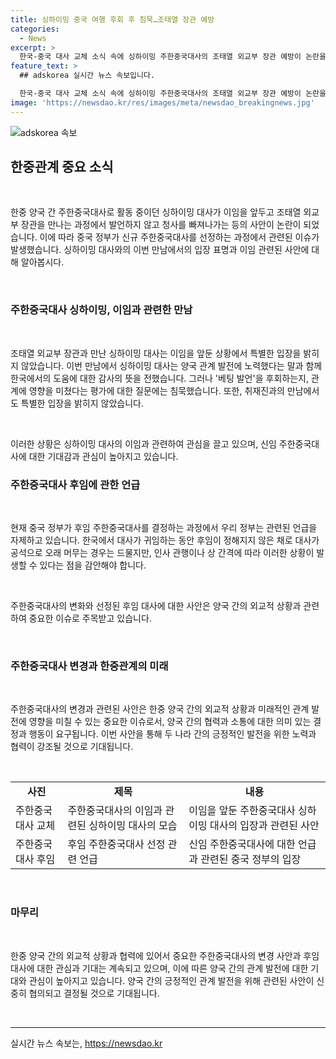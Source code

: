```yaml
---
title: 싱하이밍 중국 여행 후회 후 침묵…조태열 장관 예방
categories:
  - News
excerpt: >
  한국-중국 대사 교체 소식 속에 싱하이밍 주한중국대사의 조태열 외교부 장관 예방이 논란을 빚고 있다. 이임을 앞둔 싱 대사는 입장을 피하며 외교부를 향한 감사의 말과 관계 발전을 약속했지만, 베팅 발언 이후 외교 활동은 줄었다. 이에 싱 대사의 후임은 중국 정부 결정으로 우리 정부는 언급을 자제했다. 후임이 정해지지 않은 채 대사가 귀임하는 일은 흔하지 않은데, 이 경우는 인사 관행이나 간격으로 설명된다.
feature_text: >
  ## adskorea 실시간 뉴스 속보입니다.

  한국-중국 대사 교체 소식 속에 싱하이밍 주한중국대사의 조태열 외교부 장관 예방이 논란을 빚고 있다. 이임을 앞둔 싱 대사는 입장을 피하며 외교부를 향한 감사의 말과 관계 발전을 약속했지만, 베팅 발언 이후 외교 활동은 줄었다. 이에 싱 대사의 후임은 중국 정부 결정으로 우리 정부는 언급을 자제했다. 후임이 정해지지 않은 채 대사가 귀임하는 일은 흔하지 않은데, 이 경우는 인사 관행이나 간격으로 설명된다.
image: 'https://newsdao.kr/res/images/meta/newsdao_breakingnews.jpg'
---
```


<p><img src="https://newsdao.kr/res/images/meta/newsdao_breakingnews.jpg" alt="adskorea 속보" /></p>

<h2 data-ke-size="size26">한중관계 중요 소식</h2>

<p data-ke-size="size16">&nbsp;</p>

<p>한중 양국 간 주한중국대사로 활동 중이던 싱하이밍 대사가 이임을 앞두고 조태열 외교부 장관을 만나는 과정에서 발언하지 않고 청사를 빠져나가는 등의 사안이 논란이 되었습니다. 이에 따라 중국 정부가 신규 주한중국대사를 선정하는 과정에서 관련된 이슈가 발생했습니다. 싱하이밍 대사와의 이번 만남에서의 입장 표명과 이임 관련된 사안에 대해 알아봅시다.</p>

<p data-ke-size="size16">&nbsp;</p>

<h3 data-ke-size="size24">주한중국대사 싱하이밍, 이임과 관련한 만남</h3>

<p data-ke-size="size16">&nbsp;</p>

<p>조태열 외교부 장관과 만난 싱하이밍 대사는 이임을 앞둔 상황에서 특별한 입장을 밝히지 않았습니다. 이번 만남에서 싱하이밍 대사는 양국 관계 발전에 노력했다는 말과 함께 한국에서의 도움에 대한 감사의 뜻을 전했습니다. 그러나 '베팅 발언'을 후회하는지, 관계에 영향을 미쳤다는 평가에 대한 질문에는 침묵했습니다. 또한, 취재진과의 만남에서도 특별한 입장을 밝히지 않았습니다.</p>

<p data-ke-size="size16">&nbsp;</p>

<p>이러한 상황은 싱하이밍 대사의 이임과 관련하여 관심을 끌고 있으며, 신임 주한중국대사에 대한 기대감과 관심이 높아지고 있습니다.</p>

<h3 data-ke-size="size24">주한중국대사 후임에 관한 언급</h3>

<p data-ke-size="size16">&nbsp;</p>

<p>현재 중국 정부가 후임 주한중국대사를 결정하는 과정에서 우리 정부는 관련된 언급을 자제하고 있습니다. 한국에서 대사가 귀임하는 동안 후임이 정해지지 않은 채로 대사가 공석으로 오래 머무는 경우는 드물지만, 인사 관행이나 상 간격에 따라 이러한 상황이 발생할 수 있다는 점을 감안해야 합니다.</p>

<p data-ke-size="size16">&nbsp;</p>

<p>주한중국대사의 변화와 선정된 후임 대사에 대한 사안은 양국 간의 외교적 상황과 관련하여 중요한 이슈로 주목받고 있습니다.</p>

<p data-ke-size="size16">&nbsp;</p>

<h3 data-ke-size="size24">주한중국대사 변경과 한중관계의 미래</h3>

<p data-ke-size="size16">&nbsp;</p>

<p>주한중국대사의 변경과 관련된 사안은 한중 양국 간의 외교적 상황과 미래적인 관계 발전에 영향을 미칠 수 있는 중요한 이슈로서, 양국 간의 협력과 소통에 대한 의미 있는 결정과 행동이 요구됩니다. 이번 사안을 통해 두 나라 간의 긍정적인 발전을 위한 노력과 협력이 강조될 것으로 기대됩니다.</p>

<p data-ke-size="size16">&nbsp;</p>

<table>
    <tr>
        <td style="text-align: center; height: 17px;"><b>사진</b></td>
        <td style="text-align: center; height: 17px;"><b>제목</b></td>
        <td style="text-align: center; height: 17px;"><b>내용</b></td>
    </tr>
    <tr>
        <td>주한중국대사 교체</td>
        <td>주한중국대사의 이임과 관련된 싱하이밍 대사의 모습</td>
        <td>이임을 앞둔 주한중국대사 싱하이밍 대사의 입장과 관련된 사안</td>
    </tr>
    <tr>
        <td>주한중국대사 후임</td>
        <td>후임 주한중국대사 선정 관련 언급</td>
        <td>신임 주한중국대사에 대한 언급과 관련된 중국 정부의 입장</td>
    </tr>
</table>

<p data-ke-size="size16">&nbsp;</p>

<h3 data-ke-size="size24">마무리</h3>

<p data-ke-size="size16">&nbsp;</p>

<p>한중 양국 간의 외교적 상황과 협력에 있어서 중요한 주한중국대사의 변경 사안과 후임 대사에 대한 관심과 기대는 계속되고 있으며, 이에 따른 양국 간의 관계 발전에 대한 기대와 관심이 높아지고 있습니다. 양국 간의 긍정적인 관계 발전을 위해 관련된 사안이 신중히 협의되고 결정될 것으로 기대됩니다.</p>

<p data-ke-size="size16">&nbsp;</p>

<p><hr></p>
실시간 뉴스 속보는, <a href="https://newsdao.kr" rel="dofollow">https://newsdao.kr</a>


